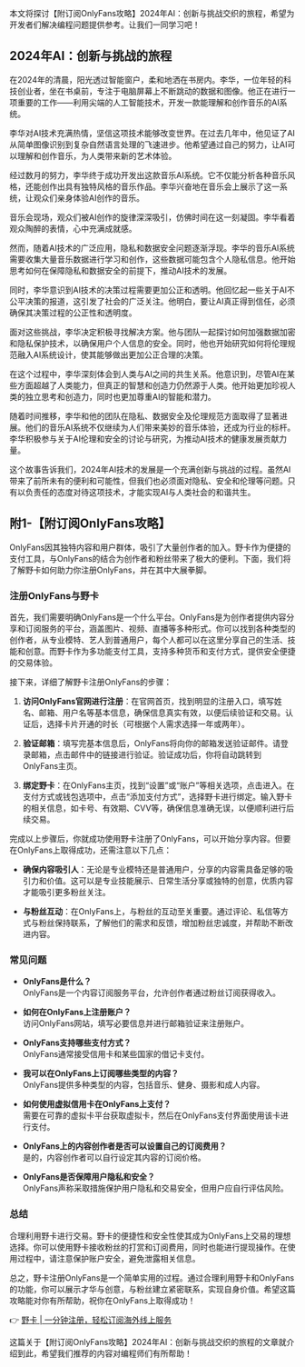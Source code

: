 本文将探讨【附订阅OnlyFans攻略】2024年AI：创新与挑战交织的旅程，希望为开发者们解决编程问题提供参考。让我们一同学习吧！

## 2024年AI：创新与挑战的旅程

在2024年的清晨，阳光透过智能窗户，柔和地洒在书房内。李华，一位年轻的科技创业者，坐在书桌前，专注于电脑屏幕上不断跳动的数据和图像。他正在进行一项重要的工作——利用尖端的人工智能技术，开发一款能理解和创作音乐的AI系统。

李华对AI技术充满热情，坚信这项技术能够改变世界。在过去几年中，他见证了AI从简单图像识别到复杂自然语言处理的飞速进步。他希望通过自己的努力，让AI可以理解和创作音乐，为人类带来新的艺术体验。

经过数月的努力，李华终于成功开发出这款音乐AI系统。它不仅能分析各种音乐风格，还能创作出具有独特风格的音乐作品。李华兴奋地在音乐会上展示了这一系统，让观众们亲身体验AI创作的音乐。

音乐会现场，观众们被AI创作的旋律深深吸引，仿佛时间在这一刻凝固。李华看着观众陶醉的表情，心中充满成就感。

然而，随着AI技术的广泛应用，隐私和数据安全问题逐渐浮现。李华的音乐AI系统需要收集大量音乐数据进行学习和创作，这些数据可能包含个人隐私信息。他开始思考如何在保障隐私和数据安全的前提下，推动AI技术的发展。

同时，李华意识到AI技术的决策过程需要更加公正和透明。他回忆起一些关于AI不公平决策的报道，这引发了社会的广泛关注。他明白，要让AI真正得到信任，必须确保其决策过程的公正性和透明度。

面对这些挑战，李华决定积极寻找解决方案。他与团队一起探讨如何加强数据加密和隐私保护技术，以确保用户个人信息的安全。同时，他也开始研究如何将伦理规范融入AI系统设计，使其能够做出更加公正合理的决策。

在这个过程中，李华深刻体会到人类与AI之间的共生关系。他意识到，尽管AI在某些方面超越了人类能力，但真正的智慧和创造力仍然源于人类。他开始更加珍视人类的独立思考和创造力，同时也更加尊重AI的智能和潜力。

随着时间推移，李华和他的团队在隐私、数据安全及伦理规范方面取得了显著进展。他们的音乐AI系统不仅继续为人们带来美妙的音乐体验，还成为行业的标杆。李华积极参与关于AI伦理和安全的讨论与研究，为推动AI技术的健康发展贡献力量。

这个故事告诉我们，2024年AI技术的发展是一个充满创新与挑战的过程。虽然AI带来了前所未有的便利和可能性，但我们也必须面对隐私、安全和伦理等问题。只有以负责任的态度对待这项技术，才能实现AI与人类社会的和谐共生。

## 附1-【附订阅OnlyFans攻略】

OnlyFans因其独特内容和用户群体，吸引了大量创作者的加入。野卡作为便捷的支付工具，与OnlyFans的结合为创作者和粉丝带来了极大的便利。下面，我们将了解野卡如何助力你注册OnlyFans，并在其中大展拳脚。

### 注册OnlyFans与野卡

首先，我们需要明确OnlyFans是一个什么平台。OnlyFans是为创作者提供内容分享和订阅服务的平台，涵盖图片、视频、直播等多种形式。你可以找到各种类型的创作者，从专业模特、艺人到普通用户，每个人都可以在这里分享自己的生活、技能和创意。而野卡作为多功能支付工具，支持多种货币和支付方式，提供安全便捷的交易体验。

接下来，详细了解野卡注册OnlyFans的步骤：

1. **访问OnlyFans官网进行注册**：在官网首页，找到明显的注册入口，填写姓名、邮箱、用户名等基本信息，确保信息真实有效，以便后续验证和交易。认证后，选择卡片开通的时长（可根据个人需求选择一年或两年）。

2. **验证邮箱**：填写完基本信息后，OnlyFans将向你的邮箱发送验证邮件。请登录邮箱，点击邮件中的链接进行验证。验证成功后，你将自动跳转到OnlyFans主页。

3. **绑定野卡**：在OnlyFans主页，找到“设置”或“账户”等相关选项，点击进入。在支付方式或钱包选项中，点击“添加支付方式”，选择野卡进行绑定。输入野卡的相关信息，如卡号、有效期、CVV等，确保信息准确无误，以便顺利进行后续交易。

完成以上步骤后，你就成功使用野卡注册了OnlyFans，可以开始分享内容。但要在OnlyFans上取得成功，还需注意以下几点：

- **确保内容吸引人**：无论是专业模特还是普通用户，分享的内容需具备足够的吸引力和价值。这可以是专业技能展示、日常生活分享或独特的创意，优质内容才能吸引更多粉丝关注。

- **与粉丝互动**：在OnlyFans上，与粉丝的互动至关重要。通过评论、私信等方式与粉丝保持联系，了解他们的需求和反馈，增加粉丝忠诚度，并帮助不断改进内容。

### 常见问题

- **OnlyFans是什么？**  
OnlyFans是一个内容订阅服务平台，允许创作者通过粉丝订阅获得收入。

- **如何在OnlyFans上注册账户？**  
访问OnlyFans网站，填写必要信息并进行邮箱验证来注册账户。

- **OnlyFans支持哪些支付方式？**  
OnlyFans通常接受信用卡和某些国家的借记卡支付。

- **我可以在OnlyFans上订阅哪些类型的内容？**  
OnlyFans提供多种类型的内容，包括音乐、健身、摄影和成人内容。

- **如何使用虚拟信用卡在OnlyFans上支付？**  
需要在可靠的虚拟卡平台获取虚拟卡，然后在OnlyFans支付界面使用该卡进行支付。

- **OnlyFans上的内容创作者是否可以设置自己的订阅费用？**  
是的，内容创作者可以自行设定其内容的订阅价格。

- **OnlyFans是否保障用户隐私和安全？**  
OnlyFans声称采取措施保护用户隐私和交易安全，但用户应自行评估风险。

### 总结

合理利用野卡进行交易。野卡的便捷性和安全性使其成为OnlyFans上交易的理想选择。你可以使用野卡接收粉丝的打赏和订阅费用，同时也能进行提现操作。在使用过程中，请注意保护账户安全，避免泄露相关信息。

总之，野卡注册OnlyFans是一个简单实用的过程。通过合理利用野卡和OnlyFans的功能，你可以展示才华与创意，与粉丝建立紧密联系，实现自身价值。希望这篇攻略能对你有所帮助，祝你在OnlyFans上取得成功！

👉 [野卡 | 一分钟注册，轻松订阅海外线上服务](https://bit.ly/bewildcard)

这篇关于【附订阅OnlyFans攻略】2024年AI：创新与挑战交织的旅程的文章就介绍到此，希望我们推荐的内容对编程师们有所帮助！